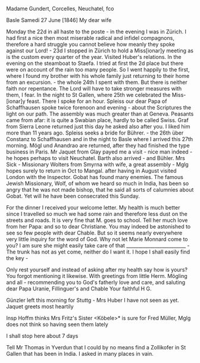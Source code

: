 Madame Gundert, Corcelles, Neuchatel, fco

 Basle Samedi 27 June [1846]
My dear wife

Monday the 22d in all haste to the poste - in the evening I was in Zürich. I had first a nice then most miserable radical and infidel compagnons, therefore a hard struggle you cannot believe how meanly they spoke against our Lord! - 23d I stopped in Zürich to hold a Miss[ionar]y meeting as is the custom every quarter of the year. Visited Huber's relations. In the evening on the steamboat to Staefa. I tried at first the 2d place but there were on account of the rain too many people. So I went happily to the first, where I found my brother with his whole family just returning to their home from an excursion. - the whole 24th I spent with them. But there is neither faith nor repentance. The Lord will have to take stronger measures with them, I fear. In the night to St Gallen, where 25th we celebrated the Miss-[ionar]y feast. There I spoke for an hour. Spleiss our dear Papa of Schaffhausen spoke twice forenoon and evening - about the Scriptures the light on our path. The assembly was much greater than at Geneva. Peasants came from afar: it is quite a Swabian place, hardly to be called Swiss. Graf from Sierra Leone returned just this day he asked also after you. I liked him more than 11 years ago. Spleiss seeks a bride for Bührer. - the 26th über <over> Constanz to Schaffhausen and in the night to Basle where I arrived this 27th morning. Mögl und Anandrao are returned, after they had finished the type business in Paris. Mr Jaquet from Glay payed me a visit - nice man indeed - he hopes perhaps to visit Neuchatel. Barth also arrived - and Bühler. Mrs Sick - Missionary Wolters from Smyrna with wife, a great assembly - Mglg hopes surely to return in Oct to Mangal. after having in August visited London with the Inspector. Gobat has found many enemies. The famous Jewish Missionary, Wolf, of whom we heard so much in India, has been so angry that he was not made bishop, that he said all sorts of calumnies about Gobat. Yet will he have been consecrated this Sunday.

For the dinner I received your welcome letter. My health is much better since I travelled so much we had some rain and therefore less dust on the streets and roads. It is very fine that M. goes to school. Tell her much love from her Papa: and so to dear Christiane. You may indeed be astonished to see so few people with dear Chable. But so it seems nearly everywhere very little inquiry for the word of God. Why not let Marie Monnard come to you? I am sure she might easily take care of that _________________________ - The trunk has not as yet come, neither do I want it. I hope I shall easily find the key -

Only rest yourself and instead of asking after my health say how is yours? You forgot mentioning it likewise. With greetings from little Herm. Mögling and all - recommending you to God's fatherly love and care, and saluting dear Papa Uranie, Fillinguer's and Chable
 Your faithful
 H G.

Günzler left this morning for Stuttg - Mrs Huber I have not seen as yet. Jaquet greets most heartily

Insp Hoffm thinks Mrs Fritz's Sister <Köbele>* is sure for Fred Müller, Mglg does not think so having seen them lately

I shall stop here about 7 days

Tell Mr Thomas in Yverdun that I could by no means find a Zollikofer in St Gallen that has been in India. I asked in many places in vain. 
